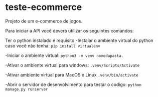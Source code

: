 # teste-ecommerce
Projeto de um e-commerce de jogos.

Para iniciar a API você deverá utilizar os seguintes comandos:

Ter o python instalado é requisito
-Instalar o ambiente virtual do python caso você não tenha: 
```pip install virtualenv```

-Iniciar o ambiente virtual: 
```python3 -m venv nomedapasta.```

-Ativar o ambiente virtual para windows: 
```.venv/Scripts/Activate```

-Ativar ambiente virtual para MacOS e Linux 
```.venv/bin/activate```

-Abrir o servidor de desenvolvimento para testar o codigo: 
```python manage.py runserver```

